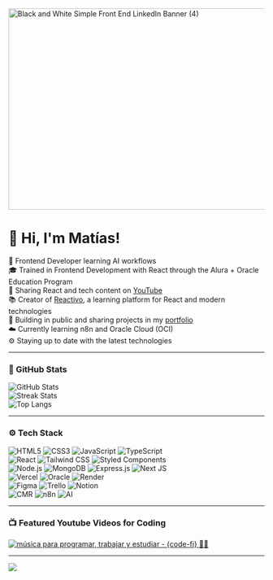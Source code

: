 
<img width="1584" height="396" alt="Black and White Simple Front End LinkedIn Banner (4)" src="https://github.com/user-attachments/assets/6ff6bdef-32e8-42eb-ae94-f4ff168db88f" />



# 👋 Hi, I'm Matías!

🎯 Frontend Developer learning AI workflows  
🎓 Trained in Frontend Development with React through the Alura + Oracle Education Program  
🎥 Sharing React and tech content on [YouTube](https://www.youtube.com/@reactivocursos)  
📚 Creator of [Reactivo](https://reactivo.com.ar), a learning platform for React and modern technologies  
🧭 Building in public and sharing projects in my [portfolio](https://matiasdev.com)  
☁️ Currently learning n8n and Oracle Cloud (OCI)  
⚙️ Staying up to date with the latest technologies


---

### 🧠 GitHub Stats

![GitHub Stats](https://github-readme-stats.vercel.app/api?username=Matiasmdev&theme=tokyonight&show_icons=true)  
![Streak Stats](https://streak-stats.demolab.com?user=Matiasmdev&theme=tokyonight)  
![Top Langs](https://github-readme-stats.vercel.app/api/top-langs/?username=Matiasmdev&layout=compact&theme=tokyonight)

---

### ⚙️ Tech Stack

![HTML5](https://img.shields.io/badge/HTML5-e34c26?style=for-the-badge&logo=html5&logoColor=white)
![CSS3](https://img.shields.io/badge/CSS3-264de4?style=for-the-badge&logo=css3&logoColor=white)
![JavaScript](https://img.shields.io/badge/JavaScript-f7df1e?style=for-the-badge&logo=javascript&logoColor=black)
![TypeScript](https://img.shields.io/badge/TypeScript-007acc?style=for-the-badge&logo=typescript&logoColor=white)<br>
![React](https://img.shields.io/badge/React-61dafb?style=for-the-badge&logo=react&logoColor=black)
![Tailwind CSS](https://img.shields.io/badge/Tailwind_CSS-06B6D4?style=for-the-badge&logo=tailwind-css&logoColor=white)
![Styled Components](https://img.shields.io/badge/Styled_Components-DB7093?style=for-the-badge&logo=styled-components&logoColor=white)<br>
![Node.js](https://img.shields.io/badge/Node.js-339933?style=for-the-badge&logo=nodedotjs&logoColor=white)
![MongoDB](https://img.shields.io/badge/MongoDB-4ea94b?style=for-the-badge&logo=mongodb&logoColor=white)
![Express.js](https://img.shields.io/badge/Express.js-404d59?style=for-the-badge&logo=express&logoColor=white)
![Next JS](https://img.shields.io/badge/Next.js-000000?style=for-the-badge&logo=nextdotjs&logoColor=white)<br>
![Vercel](https://img.shields.io/badge/Vercel-000000?style=for-the-badge&logo=vercel&logoColor=white)
![Oracle](https://img.shields.io/badge/Oracle-F80000?style=for-the-badge&logo=oracle&logoColor=white)
![Render](https://img.shields.io/badge/Render-2EC866?style=for-the-badge&logo=render&logoColor=white)<br>
![Figma](https://img.shields.io/badge/Figma-F24E1E?style=for-the-badge&logo=figma&logoColor=white)
![Trello](https://img.shields.io/badge/Trello-0052CC?style=for-the-badge&logo=trello&logoColor=white)
![Notion](https://img.shields.io/badge/Notion-000000?style=for-the-badge&logo=notion&logoColor=white)<br>
![CMR](https://img.shields.io/badge/CMR-FF6600?style=for-the-badge&logo=cmr&logoColor=white)
![n8n](https://img.shields.io/badge/n8n-000000?style=for-the-badge&logo=n8n&logoColor=white)
![AI](https://img.shields.io/badge/Artificial_Intelligence-00A3FF?style=for-the-badge&logo=ai&logoColor=white)

---

### 📺 Featured Youtube Videos for Coding

<!-- BEGIN YOUTUBE-CARDS -->
[![música para programar, trabajar y estudiar - {code-fi} 👨‍💻](https://ytcards.demolab.com/?id=p0OH206z9Wg&title=música+para+programar+,+trabajar+y+estudiar+-+{code-fi}+👨‍💻&lang=en&timestamp=1636686000&background_color=%230d1117&title_color=%23ffffff&stats_color=%23dedede&max_title_lines=1&width=250&border_radius=5&duration=786 "música para programar, trabajar y estudiar - {code-fi} 👨‍💻")](https://youtu.be/Dd_4zfmY-aA?si=1AhwUlIamfs6cLV3)
<!-- END YOUTUBE-CARDS -->

---

[![](https://visitcount.itsvg.in/api?id=Matiasdev-code&icon=0&color=0)](https://visitcount.itsvg.in)

<!-- README proudly crafted with style 😎 -->

